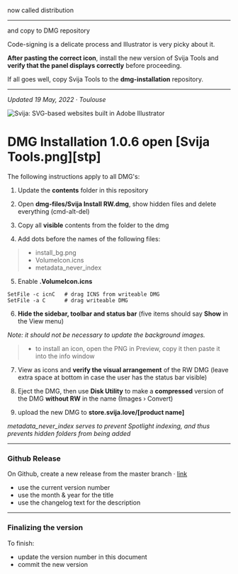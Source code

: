 [logo]: http://files.svija.love/github/readme-logo.png "Svija: SVG-based websites built in Adobe Illustrator"

now called distribution

---

and copy to DMG repository

Code-signing is a delicate process and Illustrator is very picky about it.

**After pasting the correct icon**, install the new version of Svija Tools and **verify that the panel displays correctly** before proceeding.

If all goes well, copy Svija Tools to the **dmg-installation** repository.

---

*Updated 19 May, 2022 · Toulouse*

![Svija: SVG-based websites built in Adobe Illustrator][logo]

# DMG Installation 1.0.6 open [Svija Tools.png][stp] 


The following instructions apply to all DMG's:

1. Update the **contents** folder in this repository

2. Open **dmg-files/Svija Install RW.dmg**, show hidden files and delete everything (cmd-alt-del)

3. Copy all **visible** contents from the folder to the dmg

4. Add dots before the names of the following files:

>- install_bg.png
>- VolumeIcon.icns
>- metadata_never_index

5. Enable **.VolumeIcon.icns**

```
SetFile -c icnC   # drag ICNS from writeable DMG
SetFile -a C      # drag writeable DMG
```

6. **Hide the sidebar, toolbar and status bar** (five items should say **Show** in the View menu)

*Note: it should not be necessary to update the background images.*

>- to install an icon, open the PNG in Preview, copy it then paste it into the info window

7. View as icons and **verify the visual arrangement** of the RW DMG (leave extra space at bottom in case the user has the status bar visible)

8. Eject the DMG, then use **Disk Utility** to make a **compressed** version of the DMG **without RW** in the name (Images › Convert)

9. upload the new DMG to **store.svija.love/[product name]**

*metadata_never_index serves to prevent Spotlight indexing, and thus prevents hidden folders from being added*

---
### Github Release

On Github, create a new release from the master branch · [link](https://github.com/svijalove/dmg-installation/releases)

- use the current version number
- use the month & year for the title
- use the changelog text for the description

---
### Finalizing the version

To finish:
- update the version number in this document
- commit the new version
